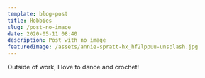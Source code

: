 ```yaml
---
template: blog-post
title: Hobbies
slug: /post-no-image
date: 2020-05-11 08:40
description: Post with no image
featuredImage: /assets/annie-spratt-hx_hf2lppuu-unsplash.jpg
---
```

Outside of work, I love to dance and crochet!
